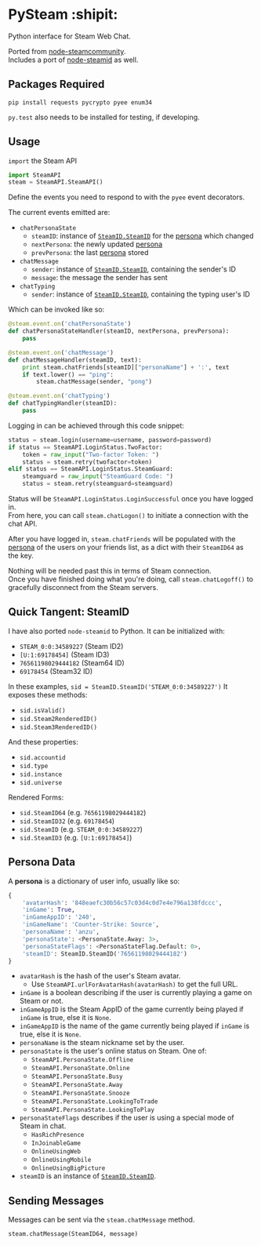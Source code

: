 # PySteam :shipit:

Python interface for Steam Web Chat.

Ported from [node-steamcommunity](https://github.com/DoctorMcKay/node-steamcommunity).  
Includes a port of [node-steamid](https://github.com/DoctorMcKay/node-steamid) as well.

## Packages Required

    pip install requests pycrypto pyee enum34

`py.test` also needs to be installed for testing, if developing.


## Usage

`import` the Steam API

```python
import SteamAPI
steam = SteamAPI.SteamAPI()
```

Define the events you need to respond to with the `pyee` event decorators.

The current events emitted are:

* `chatPersonaState`
    - `steamID`: instance of [`SteamID.SteamID`](#quick-tangent-steamid) for the [persona](#persona-data) which changed
    - `nextPersona`: the newly updated [persona](#persona-data)
    - `prevPersona`: the last [persona](#persona-data) stored
* `chatMessage`
    - `sender`: instance of [`SteamID.SteamID`](#quick-tangent-steamid), containing the sender's ID
    - `message`: the message the sender has sent
* `chatTyping`
    - `sender`: instance of [`SteamID.SteamID`](#quick-tangent-steamid), containing the typing user's ID

Which can be invoked like so:

```python
@steam.event.on('chatPersonaState')
def chatPersonaStateHandler(steamID, nextPersona, prevPersona):
    pass

@steam.event.on('chatMessage')
def chatMessageHandler(steamID, text):
    print steam.chatFriends[steamID]["personaName"] + ':', text
    if text.lower() == "ping":
        steam.chatMessage(sender, "pong")

@steam.event.on('chatTyping')
def chatTypingHandler(steamID):
    pass
```

Logging in can be achieved through this code snippet:

```python
status = steam.login(username=username, password=password)
if status == SteamAPI.LoginStatus.TwoFactor:
    token = raw_input("Two-factor Token: ")
    status = steam.retry(twofactor=token)
elif status == SteamAPI.LoginStatus.SteamGuard:
    steamguard = raw_input("SteamGuard Code: ")
    status = steam.retry(steamguard=steamguard)
```

Status will be `SteamAPI.LoginStatus.LoginSuccessful` once you have logged in.  
From here, you can call `steam.chatLogon()` to initiate a connection with the chat API.

After you have logged in, `steam.chatFriends` will be populated with the [persona](#persona-data) of the users on your friends list, as a dict with their `SteamID64` as the key.

Nothing will be needed past this in terms of Steam connection.  
Once you have finished doing what you're doing, call `steam.chatLogoff()` to gracefully disconnect from the Steam servers.


## Quick Tangent: SteamID

I have also ported `node-steamid` to Python. It can be initialized with:

* `STEAM_0:0:34589227` (Steam ID2)
* `[U:1:69178454]` (Steam ID3)
* `76561198029444182` (Steam64 ID)
* `69178454` (Steam32 ID)

In these examples, `sid = SteamID.SteamID('STEAM_0:0:34589227')`
It exposes these methods:

* `sid.isValid()`
* `sid.Steam2RenderedID()`
* `sid.Steam3RenderedID()`

And these properties:

* `sid.accountid`
* `sid.type`
* `sid.instance`
* `sid.universe`

Rendered Forms:

* `sid.SteamID64` (e.g. `76561198029444182`)
* `sid.SteamID32` (e.g. `69178454`)
* `sid.SteamID` (e.g. `STEAM_0:0:34589227`)
* `sid.SteamID3` (e.g. `[U:1:69178454]`)

## Persona Data

A **persona** is a dictionary of user info, usually like so:

```python
{
    'avatarHash': '848eaefc30b56c57c03d4c0d7e4e796a138fdccc',
    'inGame': True,
    'inGameAppID': '240',
    'inGameName': 'Counter-Strike: Source',
    'personaName': 'anzu',
    'personaState': <PersonaState.Away: 3>,
    'personaStateFlags': <PersonaStateFlag.Default: 0>,
    'steamID': SteamID.SteamID('76561198029444182')
}
```

* `avatarHash` is the hash of the user's Steam avatar.
    * Use `SteamAPI.urlForAvatarHash(avatarHash)` to get the full URL.
* `inGame` is a boolean describing if the user is currently playing a game on Steam or not.
* `inGameAppID` is the Steam AppID of the game currently being played if `inGame` is true, else it is `None`.
* `inGameAppID` is the name of the game currently being played if `inGame` is true, else it is `None`.
* `personaName` is the steam nickname set by the user.
* `personaState` is the user's online status on Steam. One of:
    * `SteamAPI.PersonaState.Offline`
    * `SteamAPI.PersonaState.Online`
    * `SteamAPI.PersonaState.Busy`
    * `SteamAPI.PersonaState.Away`
    * `SteamAPI.PersonaState.Snooze`
    * `SteamAPI.PersonaState.LookingToTrade`
    * `SteamAPI.PersonaState.LookingToPlay`
* `personaStateFlags` describes if the user is using a special mode of Steam in chat.
    * `HasRichPresence`
    * `InJoinableGame`
    * `OnlineUsingWeb`
    * `OnlineUsingMobile`
    * `OnlineUsingBigPicture`
* `steamID` is an instance of [`SteamID.SteamID`](#quick-tangent-steamid).


## Sending Messages

Messages can be sent via the `steam.chatMessage` method.

```
steam.chatMessage(SteamID64, message)
```